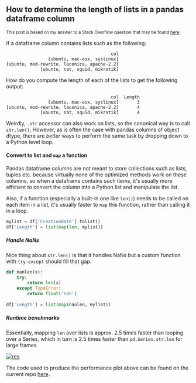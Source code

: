 ## How to determine the length of lists in a pandas dataframe column

<sup>This post is based on my answer to a Stack Overflow question that may be found [here](https://stackoverflow.com/a/75796628/19123103). </sup>

If a dataframe column contains lists such as the following:

```none
                                        col
                [ubuntu, mac-osx, syslinux]
[ubuntu, mod-rewrite, laconica, apache-2.2]
             [ubuntu, nat, squid, mikrotik]
```
How do you compute the length of each of the lists to get the following output:
```none
                                        col  Length
                [ubuntu, mac-osx, syslinux]       3
[ubuntu, mod-rewrite, laconica, apache-2.2]       4
             [ubuntu, nat, squid, mikrotik]       4
```

Weirdly, `.str` accessor can also work on lists, so the canonical way is to call `str.len()`. However, as is often the case with pandas columns of object dtype, there are _better_ ways to perform the same task by dropping down to a Python level loop.


#### Convert to list and `map` a function

Pandas dataframe columns are not meant to store collections such as lists, tuples etc. because virtually none of the optimized methods work on these columns, so when a dataframe contains such items, it's usually more efficient to convert the column into a Python list and manipulate the list.

Also, if a function (especially a built-in one like `len()`) needs to be called on each item in a list, it's usually faster to `map` this function, rather than calling it in a loop.

```python
mylist = df['CreationDate'].tolist()
df['Length'] = list(map(len, mylist))
```

##### Handle NaNs

Nice thing about `str.len()` is that it handles NaNs but a custom function with `try-except` should fill that gap.

```python
def nanlen(x):
    try:
        return len(x)
    except TypeError:
        return float('nan')
    
df['Length'] = list(map(nanlen, mylist))
```

##### Runtime benchmarks

Essentially, mapping `len` over lists is approx. 2.5 times faster than looping over a Series, which in turn is 2.5 times faster than `pd.Series.str.len` for large frames.

[![res][1]][1]

The code used to produce the performance plot above can be found on the current repo [here](./perfplot_tester.py).



  [1]: https://i.stack.imgur.com/QZcyE.png